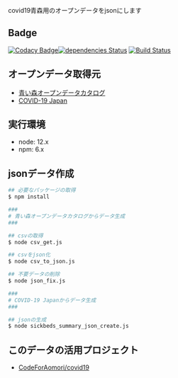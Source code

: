 covid19青森用のオープンデータをjsonにします

## Badge

[![Codacy Badge](https://api.codacy.com/project/badge/Grade/bba5c58b3cbc4cb492415f5a273b28cb)](https://www.codacy.com/manual/ishi720/covid19_aomori_opendata_get?utm_source=github.com&amp;utm_medium=referral&amp;utm_content=ishi720/covid19_aomori_opendata_get&amp;utm_campaign=Badge_Grade)[![dependencies Status](https://david-dm.org/ishi720/covid19_aomori_opendata_get/status.svg)](https://david-dm.org/ishi720/covid19_aomori_opendata_get) [![Build Status](https://travis-ci.org/ishi720/covid19_aomori_opendata_get.svg?branch=master)](https://travis-ci.org/ishi720/covid19_aomori_opendata_get)

## オープンデータ取得元

- [青い森オープンデータカタログ](https://opendata.pref.aomori.lg.jp/dataset/1531.html)
- [COVID-19 Japan](https://www.stopcovid19.jp/)

## 実行環境

- node: 12.x
- npm: 6.x

## jsonデータ作成

```bash
## 必要なパッケージの取得
$ npm install

###
# 青い森オープンデータカタログからデータ生成
###

## csvの取得
$ node csv_get.js

## csvをjson化
$ node csv_to_json.js

## 不要データの削除
$ node json_fix.js

###
# COVID-19 Japanからデータ生成
###

## jsonの生成
$ node sickbeds_summary_json_create.js
```

## このデータの活用プロジェクト

- [CodeForAomori/covid19](https://github.com/CodeForAomori/covid19)
